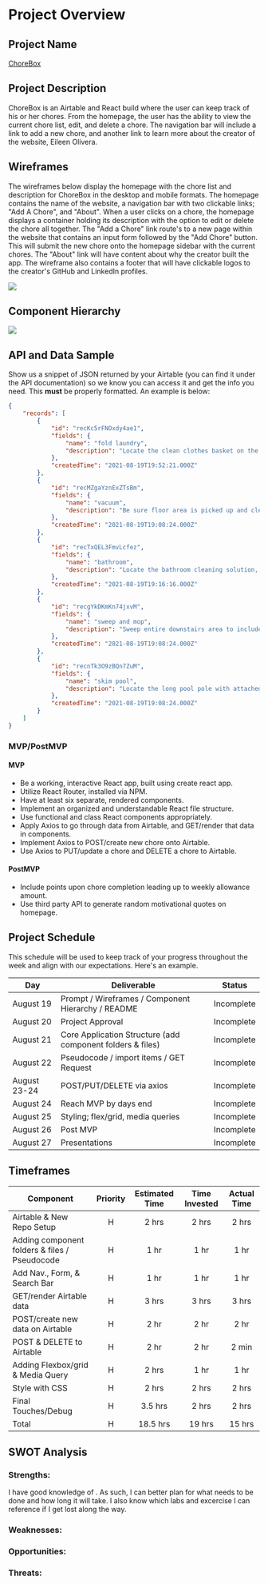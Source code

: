 # Project Overview

## Project Name

[ChoreBox](https://github.com/eileen813/chorebox)

## Project Description

ChoreBox is an Airtable and React build where the user can keep track of his or her chores.  From the homepage, the user has the ability to view the current chore list, edit, and delete a chore.  The navigation bar will include a link to add a new chore, and another link to learn more about the creator of the website, Eileen Olivera.

## Wireframes

The wireframes below display the homepage with the chore list and description for ChoreBox in the desktop and mobile formats. The homepage contains the name of the website, a navigation bar with two clickable links; "Add A Chore", and "About".  When a user clicks on a chore, the homepage displays a container holding its description with the option to edit or delete the chore all together. The "Add a Chore" link route's to a new page within the website that contains an input form followed by the "Add Chore" button.  This will submit the new chore onto the homepage sidebar with the current chores.  The "About" link will have content about why the creator built the app.  The wireframe also contains a footer that will have clickable logos to the creator's GitHub and LinkedIn profiles. 

<img src = "Assets/Chores WireFrame.png">

## Component Hierarchy

<img src = "Assets/Component Hierarchy.png">

## API and Data Sample

Show us a snippet of JSON returned by your Airtable (you can find it under the API documentation) so we know you can access it and get the info you need. This __must__ be properly formatted. An example is below:

```json
{
    "records": [
        {
            "id": "recKc5rFNOxdy4ae1",
            "fields": {
                "name": "fold laundry",
                "description": "Locate the clean clothes basket on the laundry table.  Fold and/or hang all clothes, even if it is not yours.  Teamwork makes the dream work!  Enjoy your crisp clean clothes for the week!"
            },
            "createdTime": "2021-08-19T19:52:21.000Z"
        },
        {
            "id": "recMZgaYznExZTsBm",
            "fields": {
                "name": "vacuum",
                "description": "Be sure floor area is picked up and cleared of any small debris, hanging shoe laces, wires, etc. prior to vacuuming."
            },
            "createdTime": "2021-08-19T19:08:24.000Z"
        },
        {
            "id": "recTxQEL3FmvLcfez",
            "fields": {
                "name": "bathroom",
                "description": "Locate the bathroom cleaning solution, sponge, paper towels, and any other cleaning supplies you may need.  Scrub sink, toilet, and shower, paying careful attention to any stubborn stains.  Be sure to clean around the bottom of the toilet as well.  Windex the mirror, and enjoy your sparkling clean bathroom!"
            },
            "createdTime": "2021-08-19T19:16:16.000Z"
        },
        {
            "id": "recgYkDKmKn74jxvM",
            "fields": {
                "name": "sweep and mop",
                "description": "Sweep entire downstairs area to include guest room and bathroom.  Once complete, fill mop bucket with hot water and mix in mop solution.  Turn on your favorite tunes and start mopping, paying careful attention to scuff marks/sticky areas (if any)."
            },
            "createdTime": "2021-08-19T19:08:24.000Z"
        },
        {
            "id": "recnTk3O9zBQn7ZuM",
            "fields": {
                "name": "skim pool",
                "description": "Locate the long pool pole with attached net.  Carefully skim the top of the pool water to remove any and all debris.  Empty net in the lawn area after each pass."
            },
            "createdTime": "2021-08-19T19:08:24.000Z"
        }
    ]
}
```

### MVP/PostMVP

#### MVP 

- Be a working, interactive React app, built using create react app.
- Utilize React Router, installed via NPM.
- Have at least six separate, rendered components.
- Implement an organized and understandable React file structure.
- Use functional and class React components appropriately.
- Apply Axios to go through data from Airtable, and GET/render that data in components.
- Implement Axios to POST/create new chore onto Airtable.
- Use Axios to PUT/update a chore and DELETE a chore to Airtable.

#### PostMVP

- Include points upon chore completion leading up to weekly allowance amount.
- Use third party API to generate random motivational quotes on homepage.

## Project Schedule

This schedule will be used to keep track of your progress throughout the week and align with our expectations. Here's an example.

|  Day | Deliverable | Status
|---|---| ---|
|August 19| Prompt / Wireframes / Component Hierarchy / README | Incomplete
|August 20| Project Approval | Incomplete
|August 21| Core Application Structure (add component folders & files) | Incomplete
|August 22| Pseudocode / import items / GET Request | Incomplete
|August 23-24| POST/PUT/DELETE via axios  | Incomplete
|August 24| Reach MVP by days end | Incomplete
|August 25| Styling; flex/grid, media queries | Incomplete
|August 26| Post MVP | Incomplete
|August 27| Presentations | Incomplete

## Timeframes

| Component | Priority | Estimated Time | Time Invested | Actual Time |
| --- | :---: |  :---: | :---: | :---: |
| Airtable & New Repo Setup | H | 2 hrs| 2 hrs | 2 hrs |
| Adding component folders & files / Pseudocode | H | 1 hr| 1 hr | 1 hr |
| Add Nav., Form, & Search Bar | H | 1 hr| 1 hr | 1 hr |
| GET/render Airtable data | H | 3 hrs| 3 hrs | 3 hrs |
| POST/create new data on Airtable | H | 2 hr| 2 hr | 2 hr |
| POST & DELETE to Airtable | H | 2 hr| 2 hr | 2 min |
| Adding Flexbox/grid & Media Query | H | 2 hrs| 1 hr | 1 hr |
| Style with CSS | H | 2 hrs| 2 hrs | 2 hrs |
| Final Touches/Debug | H | 3.5 hrs| 2 hrs | 2 hrs |
| Total | H | 18.5 hrs| 19 hrs | 15 hrs |

## SWOT Analysis

### Strengths:
I have good knowledge of . As such, I can better plan for what needs to be done and how long it will take. I also know which labs and excercise I can reference if I get lost along the way.
### Weaknesses:

### Opportunities:

### Threats:
